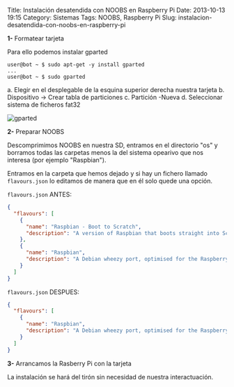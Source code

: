 Title: Instalación desatendida con NOOBS en Raspberry Pi
Date: 2013-10-13 19:15
Category: Sistemas
Tags: NOOBS, Raspberry Pi
Slug: instalacion-desatendida-con-noobs-en-raspberry-pi


**1-** Formatear tarjeta

Para ello podemos instalar gparted

```console
user@bot ~ $ sudo apt-get -y install gparted
...
user@bot ~ $ sudo gparted
```

a.  Elegir en el desplegable de la esquina superior derecha nuestra
    tarjeta
b.  Dispositivo -&gt; Crear tabla de particiones
c.  Partición -Nueva
d.  Seleccionar sistema de ficheros fat32

![gparted]({static}/images/gparted.png)

**2-** Preparar NOOBS

Descomprimimos NOOBS en nuestra SD, entramos en el directorio "os" y
borramos todas las carpetas menos la del sistema opearivo que nos
interesa (por ejemplo "Raspbian").

Entramos en la carpeta que hemos dejado y si hay un fichero llamado
`flavours.json` lo editamos de manera que en él solo quede una opción.

`flavours.json` ANTES:

```json
{
  "flavours": [
    {
      "name": "Raspbian - Boot to Scratch",
      "description": "A version of Raspbian that boots straight into Scratch"
    },
    {
      "name": "Raspbian",
      "description": "A Debian wheezy port, optimised for the Raspberry Pi"
    }  
  ]
}
```

`flavours.json` DESPUES:


```json
{
  "flavours": [
    {
      "name": "Raspbian",
      "description": "A Debian wheezy port, optimised for the Raspberry Pi"
    }  
  ]
}
```

**3-** Arrancamos la Rasberry Pi con la tarjeta

La instalación se hará del tirón sin necesidad de nuestra
interactuación.
